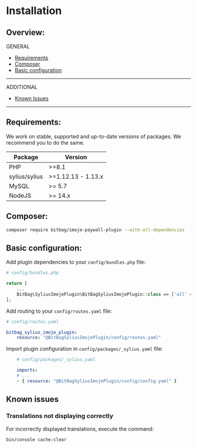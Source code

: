 # Installation

## Overview:
GENERAL
- [Requirements](#requirements)
- [Composer](#composer)
- [Basic configuration](#basic-configuration)
---
ADDITIONAL
- [Known Issues](#known-issues)
---

## Requirements:
We work on stable, supported and up-to-date versions of packages. We recommend you to do the same.

| Package       | Version             |
|---------------|---------------------|
| PHP           | \>=8.1              |
| sylius/sylius | \>=1.12.13 - 1.13.x |
| MySQL         | \>= 5.7             |
| NodeJS        | \>= 14.x            |

## Composer:
```bash
composer require bitbag/imoje-paywall-plugin --with-all-dependencies
```

## Basic configuration:
Add plugin dependencies to your `config/bundles.php` file:

```php
# config/bundles.php

return [
    ...
    BitBag\SyliusImojePlugin\BitBagSyliusImojePlugin::class => ['all' => true],
];
```

Add routing to your `config/routes.yaml` file:
```yaml
# config/routes.yaml

bitbag_sylius_imoje_plugin:
    resource: "@BitBagSyliusImojePlugin/config/routes.yaml"
```

Import plugin configuration in `config/packages/_sylius.yaml` file:
```yaml
    # config/packages/_sylius.yaml

    imports:
    # ...
    - { resource: "@BitBagSyliusImojePlugin/config/config.yaml" }
```

## Known issues
### Translations not displaying correctly
For incorrectly displayed translations, execute the command:
```bash
bin/console cache:clear
```
